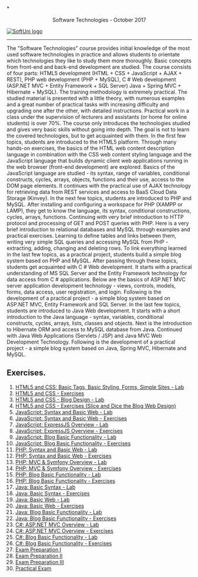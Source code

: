  *<p align="center"> Software Technologies - October 2017<p>
<a href="https://softuni.bg/trainings/1714/software-technologies-october-2017">  ![SoftUni logo][logo] <a/>

[logo]: http://innovationstarterbox.bg/wp-content/uploads/2016/05/Softuni_logo_trasparent.png "Logo Title Text 2"

---
The "Software Technologies" course provides initial knowledge of the most used software technologies in practice and allows students to orientate which technologies they like to study them more thoroughly. Basic concepts from front-end and back-end development are studied. The course consists of four parts: HTML5 development (HTML + CSS + JavaScript + AJAX + REST), PHP web development (PHP + MySQL), C # Web development (ASP.NET MVC + Entity Framework + SQL Server) Java + Spring MVC + Hibernate + MySQL). The training methodology is extremely practical. The studied material is presented with a little theory, with numerous examples and a great number of practical tasks with increasing difficulty and upgrading one after the other, with detailed instructions. Practical work in a class under the supervision of lecturers and assistants (or home for online students) is over 70%. The course only introduces the technologies studied and gives very basic skills without going into depth. The goal is not to learn the covered technologies, but to get acquainted with them. In the first few topics, students are introduced to the HTML5 platform. Through many hands-on exercises, the basics of the HTML web content description language in combination with the CSS web content styling language and the JavaScript language that builds dynamic client web applications running in the web browser (front-end development) are explored. Basics of the JavaScript language are studied - its syntax, range of variables, conditional constructs, cycles, arrays, objects, functions and their use, access to the DOM page elements. It continues with the practical use of AJAX technology for retrieving data from REST services and access to BaaS Cloud Data Storage (Kinvey). In the next few topics, students are introduced to PHP and MySQL. After installing and configuring a workspace for PHP (XAMPP or LAMP), they get to know the language, its syntax, conditional constructions, cycles, arrays, functions. Continuing with very brief introduction to HTTP protocol and processing of GET and POST queries with PHP. Here is a very brief introduction to relational databases and MySQL through examples and practical exercises. Learning to define tables and links between them, writing very simple SQL queries and accessing MySQL from PHP - extracting, adding, changing and deleting rows. To link everything learned in the last few topics, as a practical project, students build a simple blog system based on PHP and MySQL. After passing through these topics, students get acquainted with C # Web development. It starts with a practical understanding of MS SQL Server and the Entity Framework technology for data access from C # applications. Below are the basics of ASP.NET MVC server application development technology - views, controls, models, forms, data access, user registration, and login. Following is the development of a practical project - a simple blog system based on ASP.NET MVC, Entity Framework and SQL Server. In the last few topics, students are introduced to Java Web development. It starts with a short introduction to the Java language - syntax, variables, conditional constructs, cycles, arrays, lists, classes and objects. Next is the introduction to Hibernate ORM and access to MySQL database from Java. Continued with Java Web Applications (Servlets / JSP) and Java MVC Web Development Technology. Following is the development of a practical project - a simple blog system based on Java, Spring MVC, Hibernate and MySQL.

## Exercises.
1. <a href=""> HTML5 and CSS: Basic Tags, Basic Styling, Forms, Simple Sites - Lab </a> 
2. <a href="https://github.com/melikpehlivanov/Software-Technologies---October-2017/tree/master/HTML5%20and%20CSS%20-%20Exercises"> HTML5 and CSS - Exercises </a> 
3. <a href="https://github.com/melikpehlivanov/Software-Technologies---October-2017/tree/master/SoftUniBlog"> HTML5 and CSS - Blog Design - Lab </a> 
4. <a href=""> HTML5 and CSS - Exercises (Slice and Dice the Blog Web Design) </a>
5. <a href="https://github.com/melikpehlivanov/Software-Technologies---October-2017/tree/master/JavaScript%20-%20Basic%20Web%20(Lab-Exercises)%20-%20(Calculator)"> JavaScript: Syntax and Basic Web - Lab </a>
6. <a href="https://github.com/melikpehlivanov/Software-Technologies---October-2017/tree/master/JavaScript%20Basics%20-%20Exercises"> JavaScript: Syntax and Basic Web - Exercises </a>
7. <a href=""> JavaScript: ExpressJS Overview - Lab </a>
9. <a href=""> JavaScript: ExpressJS Overview - Exercises </a>
10. <a href="https://github.com/melikpehlivanov/Software-Technologies---October-2017/tree/master/JavaScript%20-%20Blog%20Basic%20Functionality%20%2B%20%20Blog%20Admin%20Functionality%20-%20(Lab)%20%2B%20Exercises%20-%20(SoftUni%20Blog)"> JavaScript: Blog Basic Functionality - Lab </a>
11. <a href="https://github.com/melikpehlivanov/Software-Technologies---October-2017/tree/master/JavaScript%20-%20Blog%20Basic%20Functionality%20%2B%20%20Blog%20Admin%20Functionality%20-%20(Lab)%20%2B%20Exercises%20-%20(SoftUni%20Blog)"> JavaScript: Blog Basic Functionality - Exercises </a>
12. <a href=""> PHP: Syntax and Basic Web - Lab </a>
13. <a href="https://github.com/melikpehlivanov/Software-Technologies---October-2017/tree/master/PHP%20-%20Syntax%2C%20Basic%20Web%20-%20Exercise"> PHP: Syntax and Basic Web - Exercises </a>
13. <a href="https://github.com/melikpehlivanov/Software-Technologies---October-2017/tree/master/PHP%20MVC%20%26%20Symfony%20-%20(Lab)%20Exercises"> PHP: MVC & Symfony Overview  - Lab </a>
14. <a href="https://github.com/melikpehlivanov/Software-Technologies---October-2017/tree/master/PHP%20MVC%20%26%20Symfony%20-%20(Lab)%20Exercises"> PHP: MVC & Symfony Overview - Exercises </a>
15. <a href="https://github.com/melikpehlivanov/Software-Technologies---October-2017/tree/master/PHP%20Blog%20Basic%20Functionality%20%2B%20Blog%20Admin%20Functionality%20-%20(Lab)%20%2B%20Exercises/Blog"> PHP: Blog Basic Functionality - Lab  </a>
16. <a href="https://github.com/melikpehlivanov/Software-Technologies---October-2017/tree/master/PHP%20Blog%20Basic%20Functionality%20%2B%20Blog%20Admin%20Functionality%20-%20(Lab)%20%2B%20Exercises/Blog"> PHP: Blog Basic Functionality - Exercises </a>
17. <a href=""> Java: Basic Syntax - Lab </a>
18. <a href="https://github.com/melikpehlivanov/Software-Technologies---October-2017/tree/master/JavaScript%20Basics%20-%20Exercises"> Java: Basic Syntax - Exercises  </a>
19. <a href="https://github.com/melikpehlivanov/Software-Technologies---October-2017/tree/master/Java%20Basic%20Web%20-%20(Calculator)"> Java: Basic Web - Lab </a>
20. <a href="https://github.com/melikpehlivanov/Software-Technologies---October-2017/tree/master/Java%20Basic%20Web%20-%20(Calculator)"> Java: Basic Web - Exercises  </a>
21. <a href="https://github.com/melikpehlivanov/Software-Technologies---October-2017/tree/master/Java%20Blog%20Basic%20Functionality%20-%20(SoftUni%20Blog)"> Java: Blog Basic Functionality - Lab </a>
22. <a href="https://github.com/melikpehlivanov/Software-Technologies---October-2017/tree/master/Java%20Blog%20Basic%20Functionality%20-%20(SoftUni%20Blog)"> Java: Blog Basic Functionality - Exercises </a>
23. <a href="https://github.com/melikpehlivanov/Software-Technologies---October-2017/tree/master/C%23%20-%20Calculator"> C#: ASP.NET MVC Overview - Lab </a>
24. <a href="https://github.com/melikpehlivanov/Software-Technologies---October-2017/tree/master/C%23%20-%20Calculator"> C#: ASP.NET MVC Overview - Exercises </a>
25. <a href="https://github.com/melikpehlivanov/Software-Technologies---October-2017/tree/master/C%23%20Blog"> C#: Blog Basic Functionality - Lab </a>
26. <a href="https://github.com/melikpehlivanov/Software-Technologies---October-2017/tree/master/C%23%20Blog"> C#: Blog Basic Functionality - Exercises </a>
27. <a href="https://github.com/melikpehlivanov/Software-Technologies---October-2017/tree/master/Exam%20Preparation%20(Exam%20-%202%20September)"> Exam Preparation I </a>
28. <a href="https://github.com/melikpehlivanov/Software-Technologies---October-2017/tree/master/Exam%20Preparation%20(RetakeExam%20-%205%20September)"> Exam Preparation II </a>
29. <a href="https://github.com/melikpehlivanov/Software-Technologies---October-2017/tree/master/ExamPrep%20III%20-%20Kanban%20Board"> Exam Preparation III </a>
30. <a href="https://github.com/melikpehlivanov/Software-Technologies---October-2017/tree/master/Practical%20Exam%2021%20December%202017"> Practical Exam </a>
